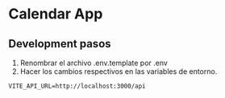 # Calendar App


## Development pasos

1. Renombrar el archivo .env.template por .env
2. Hacer los cambios respectivos en las variables de entorno.

```
VITE_API_URL=http://localhost:3000/api
```